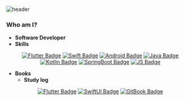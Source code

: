 

![header](https://capsule-render.vercel.app/api?type=Waving&color=auto&height=100&section=header&text=Creative%20Developer&fontSize=50)

### Who am I?
- **Software Developer**
- **Skills**
<div align=center>

[![Flutter Badge](https://img.shields.io/badge/-Flutter-1DA1F2?style=flat-square&logo=flutter&link=)](#)
[![Swift Badge](https://img.shields.io/badge/-Swift-F05138?style=flat-square&logo=Swift&logoColor=white&link=)](#)
[![Android Badge](https://img.shields.io/badge/-Android-black?style=flat-square&logo=Android&link=)](#)
[![Java Badge](https://img.shields.io/badge/-java-black?style=flat-square&logo=java&link=)](#)
[![Kotlin Badge](https://img.shields.io/badge/-Kotlin-black?style=flat-square&logo=Kotlin&link=)](#)
[![SpringBoot Badge](https://img.shields.io/badge/-SpringBoot-black?style=flat-square&logo=SpringBoot&link=)](#)
[![JS Badge](https://img.shields.io/badge/-JavaScript-black?style=flat-square&logo=JavaScript&link=)](#)

</div>


 - **Books**
   - **Study log**
<div align=center>

[![Flutter Badge](https://img.shields.io/badge/-Flutter-1DA1F2?style=flat-square&logo=flutter&link=https://111coding.github.io/books-Flutter)](https://111coding.github.io/books-Flutter)
[![SwiftUI Badge](https://img.shields.io/badge/-SwiftUI-F05138?style=flat-square&logo=Swift&logoColor=white&link=https://111coding.github.io/books-SwiftUI)](https://111coding.github.io/books-SwiftUI)
[![GitBook Badge](https://img.shields.io/badge/-GitBook-3884FF?style=flat-square&logo=GitBook&logoColor=white&link=https://111coding.github.io/books-Gitbook)](https://111coding.github.io/books-Gitbook)
</div>

